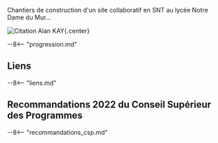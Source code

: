 
Chantiers de construction d'un site collaboratif en SNT au lycée Notre Dame du Mur...

![Citation Alan KAY](https://codewith.mu/img/en/kay_quote.jpg){.center}

--8<-- "progression.md"

## Liens

--8<-- "liens.md"

## Recommandations 2022 du Conseil Supérieur des Programmes

--8<-- "recommandations_csp.md"